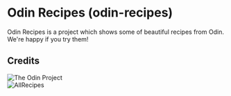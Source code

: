 # Odin Recipes (odin-recipes)
Odin Recipes is a project which shows some of beautiful recipes from Odin. We're happy if you try them!

## Credits
![The Odin Project](https://theodinproject.com)<br>
![AllRecipes](https://www.allrecipes.com)